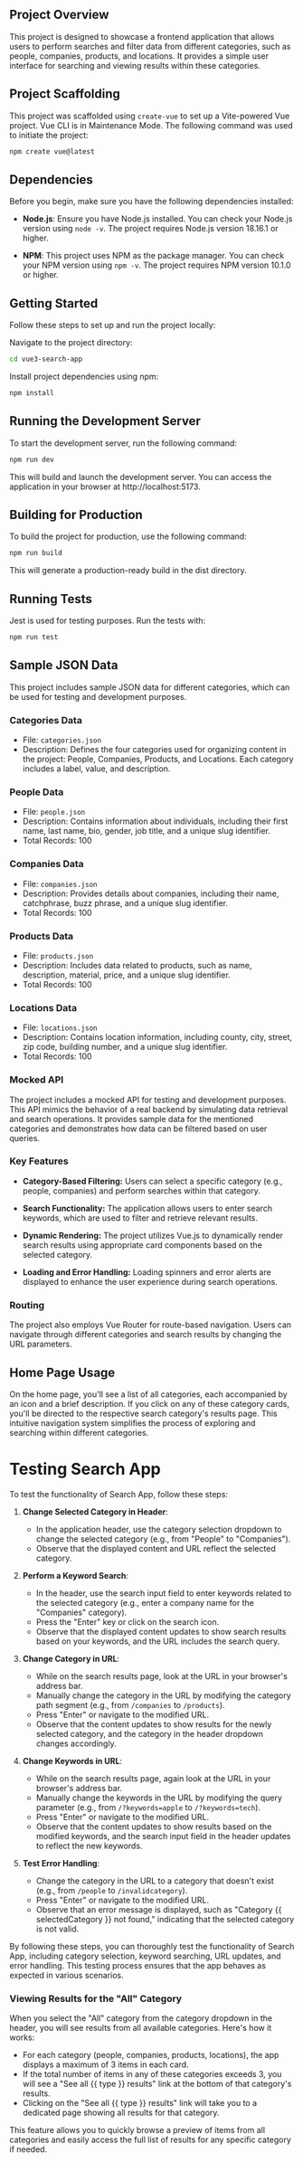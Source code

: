 ## Project Overview

This project is designed to showcase a frontend application that allows users to perform searches and filter data from different categories, such as people, companies, products, and locations. It provides a simple user interface for searching and viewing results within these categories.

## Project Scaffolding

This project was scaffolded using `create-vue` to set up a Vite-powered Vue project. Vue CLI is in Maintenance Mode. The following command was used to initiate the project:

```bash
npm create vue@latest
```

## Dependencies

Before you begin, make sure you have the following dependencies installed:

- **Node.js**: Ensure you have Node.js installed. You can check your Node.js version using `node -v`. The project requires Node.js version 18.16.1 or higher.

- **NPM**: This project uses NPM as the package manager. You can check your NPM version using `npm -v`. The project requires NPM version 10.1.0 or higher.

## Getting Started

Follow these steps to set up and run the project locally:

Navigate to the project directory:

```bash
cd vue3-search-app
```

Install project dependencies using npm:

```bash
npm install
```

## Running the Development Server

To start the development server, run the following command:

```bash
npm run dev
```

This will build and launch the development server. You can access the application in your browser at http://localhost:5173.

## Building for Production

To build the project for production, use the following command:

```bash
npm run build
```

This will generate a production-ready build in the dist directory.

## Running Tests

Jest is used for testing purposes. Run the tests with:

```bash
npm run test
```

## Sample JSON Data

This project includes sample JSON data for different categories, which can be used for testing and development purposes.

### Categories Data

- File: `categories.json`
- Description: Defines the four categories used for organizing content in the project: People, Companies, Products, and Locations. Each category includes a label, value, and description.

### People Data

- File: `people.json`
- Description: Contains information about individuals, including their first name, last name, bio, gender, job title, and a unique slug identifier.
- Total Records: 100

### Companies Data

- File: `companies.json`
- Description: Provides details about companies, including their name, catchphrase, buzz phrase, and a unique slug identifier.
- Total Records: 100

### Products Data

- File: `products.json`
- Description: Includes data related to products, such as name, description, material, price, and a unique slug identifier.
- Total Records: 100

### Locations Data

- File: `locations.json`
- Description: Contains location information, including county, city, street, zip code, building number, and a unique slug identifier.
- Total Records: 100

### Mocked API

The project includes a mocked API for testing and development purposes. This API mimics the behavior of a real backend by simulating data retrieval and search operations. It provides sample data for the mentioned categories and demonstrates how data can be filtered based on user queries.

### Key Features

- **Category-Based Filtering:** Users can select a specific category (e.g., people, companies) and perform searches within that category.

- **Search Functionality:** The application allows users to enter search keywords, which are used to filter and retrieve relevant results.

- **Dynamic Rendering:** The project utilizes Vue.js to dynamically render search results using appropriate card components based on the selected category.

- **Loading and Error Handling:** Loading spinners and error alerts are displayed to enhance the user experience during search operations.

### Routing

The project also employs Vue Router for route-based navigation. Users can navigate through different categories and search results by changing the URL parameters.

## Home Page Usage

On the home page, you'll see a list of all categories, each accompanied by an icon and a brief description. If you click on any of these category cards, you'll be directed to the respective search category's results page. This intuitive navigation system simplifies the process of exploring and searching within different categories.

# Testing Search App

To test the functionality of Search App, follow these steps:

1. **Change Selected Category in Header**:

   - In the application header, use the category selection dropdown to change the selected category (e.g., from "People" to "Companies").
   - Observe that the displayed content and URL reflect the selected category.

2. **Perform a Keyword Search**:

   - In the header, use the search input field to enter keywords related to the selected category (e.g., enter a company name for the "Companies" category).
   - Press the "Enter" key or click on the search icon.
   - Observe that the displayed content updates to show search results based on your keywords, and the URL includes the search query.

3. **Change Category in URL**:

   - While on the search results page, look at the URL in your browser's address bar.
   - Manually change the category in the URL by modifying the category path segment (e.g., from `/companies` to `/products`).
   - Press "Enter" or navigate to the modified URL.
   - Observe that the content updates to show results for the newly selected category, and the category in the header dropdown changes accordingly.

4. **Change Keywords in URL**:

   - While on the search results page, again look at the URL in your browser's address bar.
   - Manually change the keywords in the URL by modifying the query parameter (e.g., from `/?keywords=apple` to `/?keywords=tech`).
   - Press "Enter" or navigate to the modified URL.
   - Observe that the content updates to show results based on the modified keywords, and the search input field in the header updates to reflect the new keywords.

5. **Test Error Handling**:
   - Change the category in the URL to a category that doesn't exist (e.g., from `/people` to `/invalidcategory`).
   - Press "Enter" or navigate to the modified URL.
   - Observe that an error message is displayed, such as "Category {{ selectedCategory }} not found," indicating that the selected category is not valid.

By following these steps, you can thoroughly test the functionality of Search App, including category selection, keyword searching, URL updates, and error handling. This testing process ensures that the app behaves as expected in various scenarios.

### Viewing Results for the "All" Category

When you select the "All" category from the category dropdown in the header, you will see results from all available categories. Here's how it works:

- For each category (people, companies, products, locations), the app displays a maximum of 3 items in each card.
- If the total number of items in any of these categories exceeds 3, you will see a "See all {{ type }} results" link at the bottom of that category's results.
- Clicking on the "See all {{ type }} results" link will take you to a dedicated page showing all results for that category.

This feature allows you to quickly browse a preview of items from all categories and easily access the full list of results for any specific category if needed.
